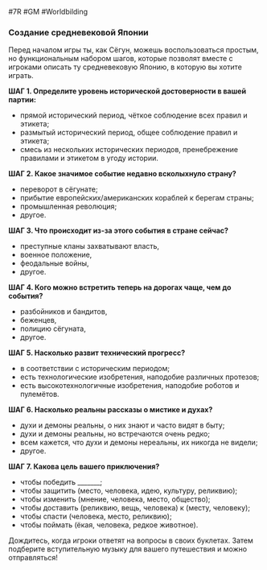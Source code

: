 #7R #GM #Worldbilding 

### Создание средневековой Японии

Перед началом игры ты, как Сёгун, можешь воспользоваться простым, но функциональным набором шагов, которые позволят вместе с игроками описать ту средневековую Японию, в которую вы хотите играть. 

**ШАГ 1. Определите уровень исторической достоверности в вашей партии:** 
- прямой исторический период, чёткое соблюдение всех правил и этикета; 
- размытый исторический период, общее соблюдение правил и этикета; 
- смесь из нескольких исторических периодов, пренебрежение правилами и этикетом в угоду истории. 

**ШАГ 2. Какое значимое событие недавно всколыхнуло страну?** 
- переворот в сёгунате; 
- прибытие европейских/американских кораблей к берегам страны; 
- промышленная революция; 
- другое.

**ШАГ 3. Что происходит из-за этого события в стране сейчас?** 
- преступные кланы захватывают власть, 
- военное положение, 
- феодальные войны, 
- другое. 
 
**ШАГ 4. Кого можно встретить теперь на дорогах чаще, чем до события?** 
- разбойников и бандитов, 
- беженцев, 
- полицию сёгуната, 
- другое.

**ШАГ 5. Насколько развит технический прогресс?** 
- в соответствии с историческим периодом; 
- есть технологические изобретения, наподобие различных протезов; 
- есть высокотехнологичные изобретения, наподобие роботов и пулемётов. 
 
**ШАГ 6. Насколько реальны рассказы о мистике и духах?** 
- духи и демоны реальны, о них знают и часто видят в быту; 
- духи и демоны реальны, но встречаются очень редко; 
- всем кажется, что духи и демоны нереальны, их никогда не видели; 
- другое.

**ШАГ 7. Какова цель вашего приключения?** 
- чтобы победить \_\_\_\_\_\_\_; 
- чтобы защитить (место, человека, идею, культуру, реликвию); 
- чтобы изменить (мнение, человека, место, общество); 
- чтобы доставить (реликвию, вещь, человека) к (месту, человеку); 
- чтобы спасти (человека, место, реликвию); 
- чтобы поймать (ёкая, человека, редкое животное). 
 
Дождитесь, когда игроки ответят на вопросы в своих буклетах. Затем подберите вступительную музыку для вашего путешествия и можно отправляться!